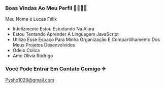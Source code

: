 ### Boas Vindas Ao Meu Perfil 🙅‍♂️🔥🔥

Meu Nome é Lucas Félix 

- Infelizmente Estou Estudando Na Alura
- Estou Tentando Aprender A Linguagem JavaScript
- Utilizo Esse Espaço Para Minha Organização E Compartilhamento Dos Meus Projetos Desenvolvidos 
- Odeio Colica
- Amo Olivia Rodrigo
  
### Você Pode Entrar Em Contato Comigo ✈
Pysho1029@gmail.com
